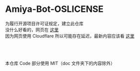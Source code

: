 # Amiya-Bot-OSLICENSE
为履行开源项目许可证规定，建立此仓库   
没什么好看的，网页在 [这里](https://initoslc.amiya.cn/)   
因为网页使用 Cloudflare 所以可能存在延迟，最新内容应该看 [这里](/doc/opensource.md)   
<br><br><br><br>
本仓库 Code 部分使用 MIT（doc 文件夹下的内容除外）
